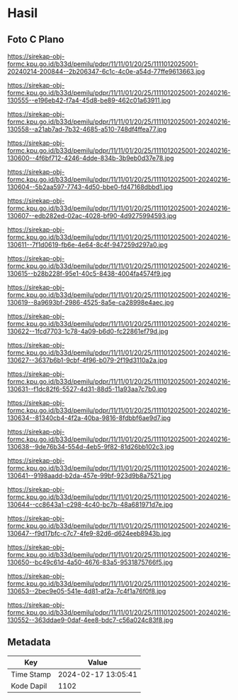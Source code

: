 # Hasil

## Foto C Plano

https://sirekap-obj-formc.kpu.go.id/b33d/pemilu/pdpr/11/11/01/20/25/1111012025001-20240214-200844--2b206347-6c1c-4c0e-a54d-77ffe9613663.jpg

https://sirekap-obj-formc.kpu.go.id/b33d/pemilu/pdpr/11/11/01/20/25/1111012025001-20240216-130555--e196eb42-f7a4-45d8-be89-462c01a63911.jpg

https://sirekap-obj-formc.kpu.go.id/b33d/pemilu/pdpr/11/11/01/20/25/1111012025001-20240216-130558--a21ab7ad-7b32-4685-a510-748df4ffea77.jpg

https://sirekap-obj-formc.kpu.go.id/b33d/pemilu/pdpr/11/11/01/20/25/1111012025001-20240216-130600--4f6bf712-4246-4dde-834b-3b9eb0d37e78.jpg

https://sirekap-obj-formc.kpu.go.id/b33d/pemilu/pdpr/11/11/01/20/25/1111012025001-20240216-130604--5b2aa597-7743-4d50-bbe0-fd47168dbbd1.jpg

https://sirekap-obj-formc.kpu.go.id/b33d/pemilu/pdpr/11/11/01/20/25/1111012025001-20240216-130607--edb282ed-02ac-4028-bf90-4d9275994593.jpg

https://sirekap-obj-formc.kpu.go.id/b33d/pemilu/pdpr/11/11/01/20/25/1111012025001-20240216-130611--7f1d0619-fb6e-4e64-8c4f-947259d297a0.jpg

https://sirekap-obj-formc.kpu.go.id/b33d/pemilu/pdpr/11/11/01/20/25/1111012025001-20240216-130615--b28b228f-95e1-40c5-8438-4004fa4574f9.jpg

https://sirekap-obj-formc.kpu.go.id/b33d/pemilu/pdpr/11/11/01/20/25/1111012025001-20240216-130619--8a9693bf-2986-4525-8a5e-ca28998e4aec.jpg

https://sirekap-obj-formc.kpu.go.id/b33d/pemilu/pdpr/11/11/01/20/25/1111012025001-20240216-130622--1fcd7703-1c78-4a09-b6d0-fc22861ef79d.jpg

https://sirekap-obj-formc.kpu.go.id/b33d/pemilu/pdpr/11/11/01/20/25/1111012025001-20240216-130627--3637b6b1-9cbf-4f96-b079-2f19d3110a2a.jpg

https://sirekap-obj-formc.kpu.go.id/b33d/pemilu/pdpr/11/11/01/20/25/1111012025001-20240216-130631--f1dc82f6-5527-4d31-88d5-11a93aa7c7b0.jpg

https://sirekap-obj-formc.kpu.go.id/b33d/pemilu/pdpr/11/11/01/20/25/1111012025001-20240216-130634--81340cb4-4f2a-40ba-9816-8fdbbf6ae9d7.jpg

https://sirekap-obj-formc.kpu.go.id/b33d/pemilu/pdpr/11/11/01/20/25/1111012025001-20240216-130638--9de76b34-554d-4eb5-9f82-81d26bb102c3.jpg

https://sirekap-obj-formc.kpu.go.id/b33d/pemilu/pdpr/11/11/01/20/25/1111012025001-20240216-130641--9198aadd-b2da-457e-99bf-923d9b8a7521.jpg

https://sirekap-obj-formc.kpu.go.id/b33d/pemilu/pdpr/11/11/01/20/25/1111012025001-20240216-130644--cc8643a1-c298-4c40-bc7b-48a681971d7e.jpg

https://sirekap-obj-formc.kpu.go.id/b33d/pemilu/pdpr/11/11/01/20/25/1111012025001-20240216-130647--f9d17bfc-c7c7-4fe9-82d6-d624eeb8943b.jpg

https://sirekap-obj-formc.kpu.go.id/b33d/pemilu/pdpr/11/11/01/20/25/1111012025001-20240216-130650--bc49c61d-4a50-4676-83a5-9531875766f5.jpg

https://sirekap-obj-formc.kpu.go.id/b33d/pemilu/pdpr/11/11/01/20/25/1111012025001-20240216-130653--2bec9e05-541e-4d81-af2a-7c4f1a76f0f8.jpg

https://sirekap-obj-formc.kpu.go.id/b33d/pemilu/pdpr/11/11/01/20/25/1111012025001-20240216-130552--363ddae9-0daf-4ee8-bdc7-c56a024c83f8.jpg


## Metadata

| Key        | Value               |
| ---------- | ------------------- |
| Time Stamp | 2024-02-17 13:05:41 |
| Kode Dapil | 1102                |



